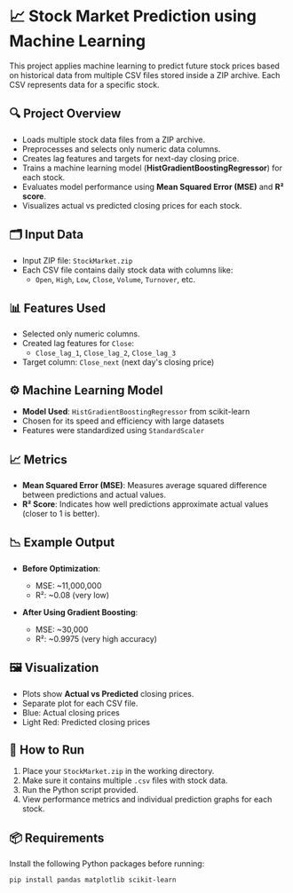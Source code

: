 # 📈 Stock Market Prediction using Machine Learning

This project applies machine learning to predict future stock prices based on historical data from multiple CSV files stored inside a ZIP archive. Each CSV represents data for a specific stock.

## 🔍 Project Overview

- Loads multiple stock data files from a ZIP archive.
- Preprocesses and selects only numeric data columns.
- Creates lag features and targets for next-day closing price.
- Trains a machine learning model (**HistGradientBoostingRegressor**) for each stock.
- Evaluates model performance using **Mean Squared Error (MSE)** and **R² score**.
- Visualizes actual vs predicted closing prices for each stock.

## 🗂️ Input Data

- Input ZIP file: `StockMarket.zip`
- Each CSV file contains daily stock data with columns like:
  - `Open`, `High`, `Low`, `Close`, `Volume`, `Turnover`, etc.

## 📊 Features Used

- Selected only numeric columns.
- Created lag features for `Close`:
  - `Close_lag_1`, `Close_lag_2`, `Close_lag_3`
- Target column: `Close_next` (next day's closing price)

## ⚙️ Machine Learning Model

- **Model Used**: `HistGradientBoostingRegressor` from scikit-learn
- Chosen for its speed and efficiency with large datasets
- Features were standardized using `StandardScaler`

## 📈 Metrics

- **Mean Squared Error (MSE)**: Measures average squared difference between predictions and actual values.
- **R² Score**: Indicates how well predictions approximate actual values (closer to 1 is better).

## 📉 Example Output

- **Before Optimization**:
  - MSE: ~11,000,000  
  - R²: ~0.08 (very low)

- **After Using Gradient Boosting**:
  - MSE: ~30,000  
  - R²: ~0.9975 (very high accuracy)

## 🖼️ Visualization

- Plots show **Actual vs Predicted** closing prices.
- Separate plot for each CSV file.
- Blue: Actual closing prices  
- Light Red: Predicted closing prices

## 🚀 How to Run

1. Place your `StockMarket.zip` in the working directory.
2. Make sure it contains multiple `.csv` files with stock data.
3. Run the Python script provided.
4. View performance metrics and individual prediction graphs for each stock.

## 📦 Requirements

Install the following Python packages before running:

```bash
pip install pandas matplotlib scikit-learn
